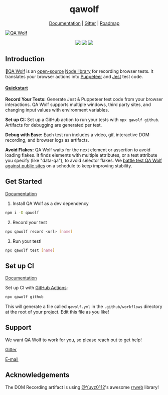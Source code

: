 <h1 align="center">qawolf</h1>

<p align="center">
    <a href="https://docs.qawolf.com">Documentation</a> |
    <a href="https://gitter.im/qawolf/community">Gitter</a> |
    <a href="https://github.com/qawolf/qawolf/projects/4">Roadmap</a>
</p>

<a align="center" href="https://qawolf.com"><img src="https://storage.googleapis.com/docs.qawolf.com/home/record-small.gif" alt="QA Wolf"></a>

<p align="center">
  <a href="https://gitter.im/qawolf/community" alt="Gitter chat"><img src="https://badges.gitter.im/qawolf/gitter.png" /></a>
  <a href="https://github.com/qawolf/qawolf/actions?query=workflow%3A%22npm+test%22"><img src="https://github.com/qawolf/qawolf/workflows/npm%20test/badge.svg" /></a>
  <a href="https://github.com/qawolf/examples" alt="Examples"><img src="https://github.com/qawolf/examples/workflows/qawolf%20examples/badge.svg" /></a>
</p>

## Introduction

🐺[QA Wolf](https://www.qawolf.com/) is an [open-source](https://github.com/qawolf/qawolf) [Node library](https://www.npmjs.com/qawolf) for recording browser tests. It translates your browser actions into [Puppeteer](https://pptr.dev/) and [Jest](https://jestjs.io/) test code.

#### [Quickstart](https://www.qawolf.com/docs/your_first_test)

**Record Your Tests:** Generate Jest & Puppeteer test code from your browser interactions. QA Wolf supports multiple windows, third party sites, and changing input values with environment variables.

**Set up CI:** Set up a GitHub action to run your tests with `npx qawolf github`. Artifacts for debugging are generated per test.

**Debug with Ease:** Each test run includes a video, gif, interactive DOM recording, and browser logs as artifacts.

**Avoid Flakes:** QA Wolf waits for the next element or assertion to avoid loading flakes. It finds elements with multiple attributes, or a test attribute you specify (like "data-qa"), to avoid selector flakes. We [battle test QA Wolf against public sites](https://github.com/qawolf/examples) on a schedule to keep improving stability.

## Get Started

[Documentation](https://www.qawolf.com/docs/your_first_test)

1. Install QA Wolf as a dev dependency

```bash
npm i -D qawolf
```

2. Record your test

```bash
npx qawolf record <url> [name]
```

3. Run your test!

```bash
npx qawolf test [name]
```

## Set up CI

[Documentation](https://www.qawolf.com/docs/set_up_ci)

Set up CI with [GitHub Actions](https://github.com/features/actions):

```bash
npx qawolf github
```

This will generate a file called `qawolf.yml` in the `.github/workflows` directory at the root of your project. Edit this file as you like!

## Support

We want QA Wolf to work for you, so please reach out to get help!

[Gitter](https://gitter.im/qawolf/community)

[E-mail](mailto:jon@qawolf.com)

## Acknowledgements

The DOM Recording artifact is using [@Yuyz0112](https://github.com/Yuyz0112)'s awesome [rrweb](https://github.com/rrweb-io/rrweb) library!
